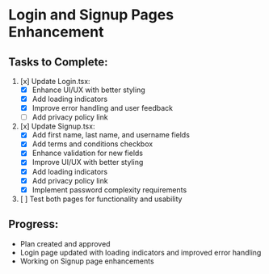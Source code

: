 # Login and Signup Pages Enhancement

## Tasks to Complete:

1. [x] Update Login.tsx:
   - [x] Enhance UI/UX with better styling
   - [x] Add loading indicators
   - [x] Improve error handling and user feedback
   - [ ] Add privacy policy link

2. [x] Update Signup.tsx:
   - [x] Add first name, last name, and username fields
   - [x] Add terms and conditions checkbox
   - [x] Enhance validation for new fields
   - [x] Improve UI/UX with better styling
   - [x] Add loading indicators
   - [x] Add privacy policy link
   - [x] Implement password complexity requirements

3. [ ] Test both pages for functionality and usability

## Progress:
- Plan created and approved
- Login page updated with loading indicators and improved error handling
- Working on Signup page enhancements
